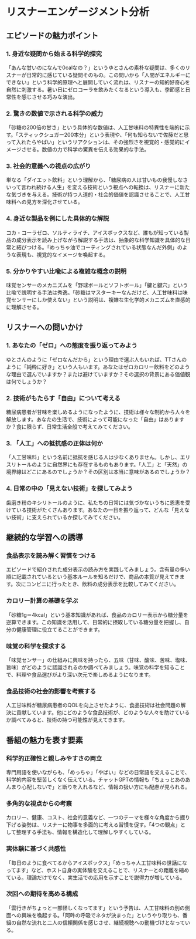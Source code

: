 # リスナーエンゲージメント分析

## エピソードの魅力ポイント

### 1. 身近な疑問から始まる科学的探究

「あんな甘いのになんで0calなの？」というゆとさんの素朴な疑問は、多くのリスナーが日常的に感じている疑問そのもの。この問いから「人間がエネルギーにできない」という科学的原理へと展開していく流れは、リスナーの知的好奇心を自然に刺激する。暑い日にゼロコーラを飲みたくなるという導入も、季節感と日常性を感じさせる巧みな演出。

### 2. 驚きの数値で示される科学の威力

「砂糖の200倍の甘さ」という具体的な数値は、人工甘味料の特異性を端的に示す。「スティックシュガー200本分」という表現や、「何も知らないで佐藤だと思って入れたらやばい」というリアクションは、その強烈さを視覚的・感覚的にイメージさせる。数値の力で科学の驚異を伝える効果的な手法。

### 3. 社会的意義への視点の広がり

単なる「ダイエット飲料」という理解から、「糖尿病の人は甘いもの我慢しなさいって言われ続ける人生」を変える技術という視点への転換は、リスナーに新たな気づきを与える。技術が持つ人道的・社会的価値を認識させることで、人工甘味料への見方を深化させている。

### 4. 身近な製品を例にした具体的な解説

コカ・コーラゼロ、ソルティライチ、アイスボックスなど、誰もが知っている製品の成分表示を読み上げながら解説する手法は、抽象的な科学知識を具体的な日常と結びつける。「めっちゃ油でコーティングされている状態なんだ外側」のような表現も、視覚的なイメージを喚起する。

### 5. 分かりやすい比喩による複雑な概念の説明

味覚センサーのメカニズムを「野球ボールとソフトボール」「鍵と鍵穴」という比喩で説明する手法は秀逸。「砂糖はマスターキーなんだけど、人工甘味料は味覚センサーにしか使えない」という説明は、複雑な生化学的メカニズムを直感的に理解させる。

## リスナーへの問いかけ

### 1. あなたの「ゼロ」への態度を振り返ってみよう

ゆとさんのように「ゼロなんだから」という理由で選ぶ人もいれば、TTさんのように「純粋に好き」という人もいます。あなたはゼロカロリー飲料をどのような理由で選んでいますか？または避けていますか？その選択の背景にある価値観は何でしょうか？

### 2. 技術がもたらす「自由」について考える

糖尿病患者が甘味を楽しめるようになったように、技術は様々な制約から人々を解放します。あなたの生活で、技術によって可能になった「自由」はありますか？食に限らず、日常生活全般で考えてみてください。

### 3. 「人工」への抵抗感の正体は何か

「人工甘味料」という名前に抵抗を感じる人は少なくありません。しかし、エリスリトールのように自然界にも存在するものもあります。「人工」と「天然」の境界線はどこにあるのでしょうか？その区別は本当に意味があるのでしょうか？

### 4. 日常の中の「見えない技術」を探してみよう

歯磨き粉のキシリトールのように、私たちの日常には気づかないうちに恩恵を受けている技術がたくさんあります。あなたの一日を振り返って、どんな「見えない技術」に支えられているか探してみてください。

## 継続的な学習への誘導

### 食品表示を読み解く習慣をつける

エピソードで紹介された成分表示の読み方を実践してみましょう。含有量の多い順に記載されているという基本ルールを知るだけで、商品の本質が見えてきます。次にコンビニに行ったとき、飲料の成分表示を比較してみてください。

### カロリー計算の基礎を学ぶ

「砂糖1g＝4kcal」という基本知識があれば、食品のカロリー表示から糖分量を逆算できます。この知識を活用して、日常的に摂取している糖分量を把握し、自分の健康管理に役立てることができます。

### 味覚の科学を探求する

「味覚センサー」の仕組みに興味を持ったら、五味（甘味、酸味、苦味、塩味、旨味）がどのように認識されるのか調べてみましょう。味覚の科学を知ることで、料理や食品選びがより深い次元で楽しめるようになります。

### 食品技術の社会的影響を考察する

人工甘味料が糖尿病患者のQOLを向上させたように、食品技術は社会問題の解決に貢献しています。他にどのような食品技術が、どのような人々を助けているか調べてみると、技術の持つ可能性が見えてきます。

## 番組の魅力を表す要素

### 科学的正確性と親しみやすさの両立

専門用語を使いながらも、「めっちゃ」「やばい」などの日常語を交えることで、科学的内容を堅苦しくなく伝えている。チャットGPTの情報も「ちょっとあのあんまり心配しないで」と断りを入れるなど、情報の扱い方にも配慮が見られる。

### 多角的な視点からの考察

カロリー、健康、コスト、社会的意義など、一つのテーマを様々な角度から掘り下げる姿勢は、リスナーに物事を多面的に考える習慣を促す。「4つの観点」として整理する手法も、情報を構造化して理解しやすくしている。

### 実体験に基づく共感性

「毎日のように食べてるからアイスボックス」「めっちゃ人工甘味料の世話になってます」など、ホスト自身の実体験を交えることで、リスナーとの距離を縮めている。理論だけでなく、実生活での応用を示すことで説得力が増している。

### 次回への期待を高める構成

「雲行きがちょっと一部怪しくなってます」という予告は、人工甘味料の別の側面への興味を喚起する。「阿吽の呼吸でネタが決まった」というやり取りも、番組の自然な流れと二人の信頼関係を感じさせ、継続視聴への動機づけとなっている。